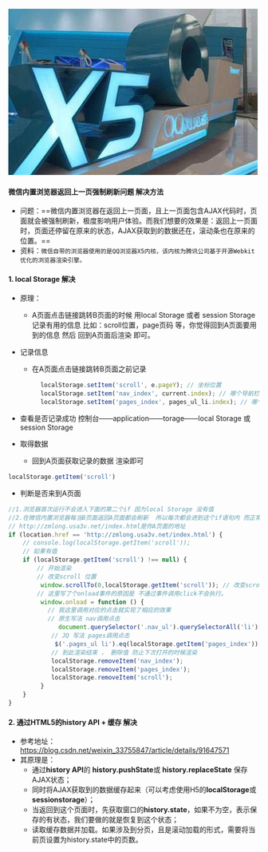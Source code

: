 ![](../../../image/home/article01.jpg)

#### 微信内置浏览器返回上一页强制刷新问题 解决方法

- 问题：==微信内置浏览器在返回上一页面，且上一页面包含AJAX代码时，页面就会被强制刷新，极度影响用户体验。而我们想要的效果是：返回上一页面时，页面还停留在原来的状态，AJAX获取到的数据还在，滚动条也在原来的位置。==
- 资料：`微信自带的浏览器使用的是QQ浏览器X5内核，该内核为腾讯公司基于开源Webkit优化的浏览器渲染引擎。`

#### 1. local Storage 解决

- 原理：

  - A页面点击链接跳转B页面的时候 用local Storage 或者 session Storage 记录有用的信息 比如：scroll位置，page页码 等，你觉得回到A页面要用到的信息 然后 回到A页面后渲染 即可。

- 记录信息

  - 在A页面点击链接跳转B页面之前记录


~~~javascript
		 localStorage.setItem('scroll', e.pageY); // 坐标位置
         localStorage.setItem('nav_index', current.index); // 哪个导航栏
         localStorage.setItem('pages_index', pages_ul_li.index); // 哪个pages
~~~

- 查看是否记录成功   控制台——application——torage——local Storage 或 session Storage 

- 取得数据

  - 回到A页面获取记录的数据 渲染即可


~~~JavaScript
localStorage.getItem('scroll')
~~~

- 判断是否来到A页面

~~~JavaScript
//1.浏览器首次运行不会进入下面的第二个if 因为local Storage 没有值 
//2.在微信内置浏览器每当B页面返回A页面都会刷新  所以每次都会进到这个if语句内 而正常浏览器 返回不会刷新 所以正常浏览器只在打开页面的第一次进入if  。 刚打开页面内的时候也会进第一个if  所以要渲染完删除 
// http://zmlong.usa3v.net/index.html是你A页面的地址
if (location.href == 'http://zmlong.usa3v.net/index.html') {
    // console.log(localStorage.getItem('scroll'));
    // 如果有值
    if (localStorage.getItem('scroll') !== null) {
        // 开始渲染
        // 改变scroll 位置
         window.scrollTo(0,localStorage.getItem('scroll')); // 改变scroll的位置 注意参数 第一个是x,第二个是y
        // 这里写了个onload事件的原因是 不通过事件调用click不会执行。
  		 window.onload = function () {
           // 我这里调用对应的点击就实现了相应的效果 
   		   // 原生写法 nav调用点击
      		  document.querySelector('.nav_ul').querySelectorAll('li')[localStorage.getItem('nav_index')].click();
    		// JQ 写法 pages调用点击
   			 $('.pages_ul li').eq(localStorage.getItem('pages_index')).click();
    		// 到此渲染结束 ， 删除值 防止下次打开的时候渲染
   	 		localStorage.removeItem('nav_index');
            localStorage.removeItem('pages_index');
            localStorage.removeItem('scroll');
		 }
	}
}
~~~

#### 2. 通过HTML5的history API + 缓存 解决

- 参考地址：https://blog.csdn.net/weixin_33755847/article/details/91647571
- 其原理是：
  - 通过**history API**的 **history.pushState**或 **history.replaceState** 保存AJAX状态；
  - 同时将AJAX获取到的数据缓存起来（可以考虑使用H5的**localStorage**或**sessionstorage**）；
  - 当返回到这个页面时，先获取窗口的**history.state**，如果不为空，表示保存的有状态，我们要做的就是恢复到这个状态；
  - 读取缓存数据并加载。如果涉及到分页，且是滚动加载的形式，需要将当前页设置为history.state中的页数。